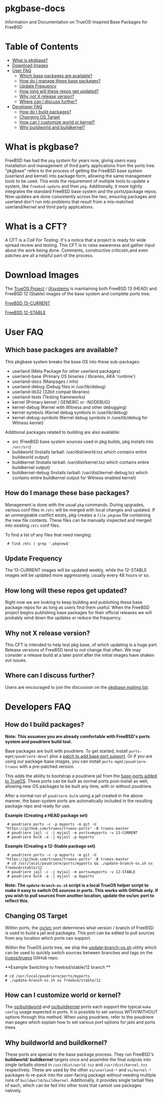 pkgbase-docs
=========

Information and Documentation on TrueOS-Inspired Base Packages for FreeBSD

Table of Contents
=================
   * [What is pkgbase?](#what-is-pkgbase)
   * [Download Images](#download-images)
   * [User FAQ](#user-faq)
      * [Which base packages are available?](#which-base-packages-are-available)
      * [How do I manage these base packages?](#how-do-i-manage-these-base-packages)
      * [Update Frequency](#update-frequency)
      * [How long will these repos get updated?](#how-long-will-these-repos-get-updated)
      * [Why not X release version?](#why-not-x-release-version)
      * [Where can I discuss further?](#where-can-i-discuss-further)
   * [Developer FAQ](#developers-faq)
      * [How do I build packages?](#how-do-i-build-packages)
      * [Changing OS Target](#changing-os-target)
      * [How can I customize world or kernel?](#how-can-i-customize-world-or-kernel)
      * [Why buildworld and buildkernel?](#why-buildworld-and-buildkernel)
      

What is pkgbase?
=========

FreeBSD has had the `pkg` system for years now, giving users easy installation and management of third party applications from the ports tree. "pkgbase" refers to the process of getting the FreeBSD base system (userland and kernel) into package form, allowing the same management tools to be used. This ends the requirement of multiple tools to update a system, like `freebsd-update` and then `pkg`. Additionally, it more tightly integrates the standard FreeBSD base system and the ports/package repos. Now updates are done consistently across the two, ensuring packages and userland don't run into problems that result from a mis-matched userland/kernel and third party applications.


What is a CFT?
=========

A CFT is a *Call For Testing*. It's a notice that a project is ready for wide spread review and testing. This CFT is to raise awareness and gather input about the work being done. Comments, constructive criticsim,and even patches are all a helpful part of the process.


Download Images
=========

The [TrueOS Project](https://www.trueos.org) / [iXsystems](https://www.ixsystems.com) is maintaining both FreeBSD 13 (HEAD) and FreeBSD 12 (Stable) images of the base system and complete ports tree.

[FreeBSD 13-CURRENT](https://pkg.trueos.org/iso/freebsd-pkgbase/)

[FreeBSD 12-STABLE](https://pkg.trueos.org/iso/freebsd12-pkgbase/)




User FAQ
=========

Which base packages are available?
-----

This pkgbase system breaks the base OS into these sub-packages:
 * userland (Meta Package for other userland packages)
 * userland-base (Primary OS binaries / libraries, AKA 'runtime')
 * userland-docs (Manpages / info)
 * userland-debug (Debug files in /usr/lib/debug)
 * userland-lib32 (32bit compat libraries)
 * userland-tests (Testing frameworks)
 * kernel (Primary kernel / GENERIC or -NODEBUG)
 * kernel-debug (Kernel with Witness and other debugging)
 * kernel-symbols (Kernel debug symbols in /use/lib/debug)
 * kernel-debug-symbols (Kernel debug symbols in /use/lib/debug for Witness kernel)
 
Additional packages related to building are also available:

 * src (FreeBSD base system sources used in pkg builds, pkg installs into `/usr/src`)
 * buildworld (Installs tarball: /usr/dist/world.txz which contains entire buildworld output)
 * buildkernel (Installs tarball: /usr/dist/kernel.txz which contains entire buildkernel output)
 * buildkernel-debug (Installs tarball: /usr/dist/kernel-debug.txz which contains entire buildkernel output for Witness enabled kernel)



How do I manage these base packages?
-----

Management is done with the usual `pkg` commands. During upgrades, various conf files in `/etc` will be merged with local changes and updated. If an unmergeable conflict exists, pkg creates a _`file`_`.pkgnew` file containing the new file contents. These files can be manually inspected and merged into existing `/etc` conf files.
  
To find a list of any files that need merging:

` # find /etc | grep '.pkgnew$'`


Update Frequency
-----
The 13-CURRENT images will be updated weekly, while the 12-STABLE images will be updated more aggressively, usually every 48 hours or so. 


How long will these repos get updated?
-----

Right now we are looking to keep building and publishing these base package repos for as long as users find them useful. When the FreeBSD project begins publishing base packages for their official releases we will probably wind down the updates or reduce the frequency.


Why not X release version?
-----
This CFT is intended to help test pkg base, of which updating is a huge part. Release versions of FreeBSD tend to not change that often. We may consider a release build at a later point after the initial images have shaken out issues.


Where can I discuss further?
-----

Users are encouraged to join the discussion on the [pkgbase mailing list](https://lists.freebsd.org/mailman/listinfo/freebsd-pkgbase).



Developers FAQ
=========



How do I build packages?
-----

**Note: This assumes you are already comfortable with FreeBSD's ports system and poudriere build tool.**

Base packages are built with poudriere. To get started, install `ports-mgmt/poudriere-devel` plus a [patch to add base port support](https://github.com/freebsd/poudriere/pull/664). Or if you are using our package-base images, you can install `ports-mgmt/poudriere-trueos` with a pre-patched version.

This adds the ability to bootstrap a poudriere jail from the [base-ports added to TrueOS](https://github.com/trueos/trueos-ports/tree/trueos-master/os). These ports can be built as normal ports post-install as well, allowing new OS packages to be built any time, with or without poudriere.

After a normal run of `poudriere bulk` using a jail created in the above manner, the base-system ports are automatically included in the resulting package repo and ready for use.

**Example (Creating a HEAD package set)**
```
 # poudriere ports -c -p myports -m git -U "https://github.com/trueos/trueos-ports" -B trueos-master
 # poudriere jail -c -j myjail -m ports=myports -v 13-CURRENT
 # poudriere bulk -a -j myjail -p myports
```

**Example (Creating a 12-Stable package set)**
```
 # poudriere ports -c -p myports -m git -U "https://github.com/trueos/trueos-ports" -B trueos-master
 # cd /usr/local/poudriere/ports/myports && ./update-branch-os.sh os freebsd/stable/12
 # poudriere jail -c -j myjail -m ports=myports -v 12-STABLE
 # poudriere bulk -a -j myjail -p myports
```

**Note: The `update-branch-os.sh` script is a local TrueOS helper script to make it easy to switch OS sources in ports. This works with GitHub only. If you wish to pull sources from another location, update the os/src port to reflect this.**


Changing OS Target
-----

Within ports, the [os/src](https://github.com/trueos/trueos-ports/tree/trueos-master/os/src) port determines what version / branch of FreeBSD is used to build a jail and packages. This port can be edited to pull sources from any location which ports can support. 

Within the TrueOS ports tree, we ship the [update-branch-os.sh](https://github.com/trueos/trueos-ports/tree/trueos-master/update-branch-os.sh) utility which can be used to quickly switch sources between branches and tags on the [trueos/trueos](https://github.com/trueos/trueos) GitHub repo.

**Example Switching to freebsd/stable/12 branch **
```
# cd /usr/local/poudriere/ports/myports
# ./update-branch-os.sh os freebsd/stable/12
```


How can I customize world or kernel?
-----

The [os/buildworld](https://github.com/trueos/trueos-ports/tree/trueos-master/os/buildworld) and [os/buildkernel](https://github.com/trueos/trueos-ports/tree/trueos-master/os/buildkernel) ports each support the typical `make config` usage expected in ports. It is possible to set various WITH/WITHOUT options through this method. When using poudriere, refer to the poudriere man pages which explain how to set various port options for jails and ports trees.




Why buildworld and buildkernel?
-----

These ports are special to the base package process. They run FreeBSD's **buildworld**/ **buildkernel** targets once and assemble the final outputs into single tarballs stored in `/usr/dist/world.txz` and `/usr/dist/kernel.txz` respectively. These are used by the other `os/userland-*` and `os/kernel-*` packages to re-pack into the user-facing package without needing multiple runs of `buildworld/buildkernel`. Additionally, it provides single tarball files of each, which can be fed into other tools that cannot use packages natively. 

